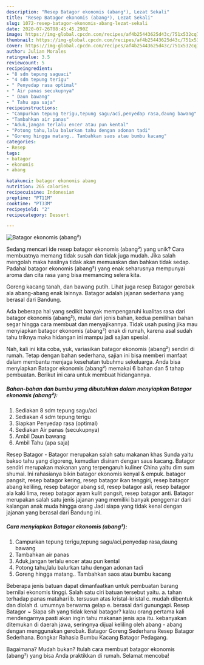 ```yaml
---
description: "Resep Batagor ekonomis (abang²), Lezat Sekali"
title: "Resep Batagor ekonomis (abang²), Lezat Sekali"
slug: 1072-resep-batagor-ekonomis-abang-lezat-sekali
date: 2020-07-26T08:45:45.290Z
image: https://img-global.cpcdn.com/recipes/af4b25443625d43c/751x532cq70/batagor-ekonomis-abang-foto-resep-utama.jpg
thumbnail: https://img-global.cpcdn.com/recipes/af4b25443625d43c/751x532cq70/batagor-ekonomis-abang-foto-resep-utama.jpg
cover: https://img-global.cpcdn.com/recipes/af4b25443625d43c/751x532cq70/batagor-ekonomis-abang-foto-resep-utama.jpg
author: Julian Morales
ratingvalue: 3.5
reviewcount: 5
recipeingredient:
- "8 sdm tepung saguaci"
- "4 sdm tepung terigu"
- " Penyedap rasa optimal"
- " Air panas secukupnya"
- " Daun bawang"
- " Tahu apa saja"
recipeinstructions:
- "Campurkan tepung terigu,tepung sagu/aci,penyedap rasa,daung bawang"
- "Tambahkan air panas"
- "Aduk,jangan terlalu encer atau pun kental"
- "Potong tahu,lalu balurkan tahu dengan adonan tadi"
- "Goreng hingga matang.. Tambahkan saos atau bumbu kacang"
categories:
- Resep
tags:
- batagor
- ekonomis
- abang

katakunci: batagor ekonomis abang 
nutrition: 265 calories
recipecuisine: Indonesian
preptime: "PT11M"
cooktime: "PT33M"
recipeyield: "2"
recipecategory: Dessert

---
```



![Batagor ekonomis (abang²)](https://img-global.cpcdn.com/recipes/af4b25443625d43c/751x532cq70/batagor-ekonomis-abang-foto-resep-utama.jpg)

Sedang mencari ide resep batagor ekonomis (abang²) yang unik? Cara membuatnya memang tidak susah dan tidak juga mudah. Jika salah mengolah maka hasilnya tidak akan memuaskan dan bahkan tidak sedap. Padahal batagor ekonomis (abang²) yang enak seharusnya mempunyai aroma dan cita rasa yang bisa memancing selera kita.

Goreng kacang tanah, dan bawang putih. Lihat juga resep Batagor gerobak ala abang-abang enak lainnya. Batagor adalah jajanan sederhana yang berasal dari Bandung.

Ada beberapa hal yang sedikit banyak mempengaruhi kualitas rasa dari batagor ekonomis (abang²), mulai dari jenis bahan, kedua pemilihan bahan segar hingga cara membuat dan menyajikannya. Tidak usah pusing jika mau menyiapkan batagor ekonomis (abang²) enak di rumah, karena asal sudah tahu triknya maka hidangan ini mampu jadi sajian spesial.


Nah, kali ini kita coba, yuk, variasikan batagor ekonomis (abang²) sendiri di rumah. Tetap dengan bahan sederhana, sajian ini bisa memberi manfaat dalam membantu menjaga kesehatan tubuhmu sekeluarga. Anda bisa menyiapkan Batagor ekonomis (abang²) memakai 6 bahan dan 5 tahap pembuatan. Berikut ini cara untuk membuat hidangannya.

<!--inarticleads1-->

##### Bahan-bahan dan bumbu yang dibutuhkan dalam menyiapkan Batagor ekonomis (abang²):

1. Sediakan 8 sdm tepung sagu/aci
1. Sediakan 4 sdm tepung terigu
1. Siapkan  Penyedap rasa (optimal)
1. Sediakan  Air panas (secukupnya)
1. Ambil  Daun bawang
1. Ambil  Tahu (apa saja)


Resep Batagor - Batagor merupakan salah satu makanan khas Sunda yaitu bakso tahu yang digoreng, kemudian disiram dengan saus kacang. Batagor sendiri merupakan makanan yang terpengaruh kuliner China yaitu dim sum shumai. Ini rahasianya bikin batagor ekonomis kenyal &amp; empuk. batagor pangsit, resep batagor kering, resep batagor ikan tenggiri, resep batagor abang keliling, resep batagor abang sd, resep batagor asli, resep batagor ala kaki lima, resep batagor ayam kulit pangsit, resep batagor anti. Batagor merupakan salah satu jenis jajanan yang memiliki banyak penggemar dari kalangan anak muda hingga orang Jadi siapa yang tidak kenal dengan jajanan yang berasal dari Bandung ini. 

<!--inarticleads2-->

##### Cara menyiapkan Batagor ekonomis (abang²):

1. Campurkan tepung terigu,tepung sagu/aci,penyedap rasa,daung bawang
1. Tambahkan air panas
1. Aduk,jangan terlalu encer atau pun kental
1. Potong tahu,lalu balurkan tahu dengan adonan tadi
1. Goreng hingga matang.. Tambahkan saos atau bumbu kacang


Beberapa jenis batuan dapat dimanfaatkan untuk pembuatan barang bernilai ekonomis tinggi. Salah satu ciri batuan tersebut yaitu. a. tahan terhadap panas matahari b. tersusun atas kristal-kristal c. mudah dibentuk dan diolah d. umumnya berwarna gelap e. berasal dari gunungapi. Resep Batagor ~ Siapa sih yang tidak kenal batagor? kalau orang pertama kali mendengarnya pasti akan ingin tahu makanan jenis apa itu. kebanyakan ditemukan di daerah jawa, seringnya dijual keliling oleh abang - abang dengan menggunakan gerobak. Batagor Goreng Sederhana Resep Batagor Sederhana. Bongkar Rahasia Bumbu Kacang Batagor Pedagang. 

Bagaimana? Mudah bukan? Itulah cara membuat batagor ekonomis (abang²) yang bisa Anda praktikkan di rumah. Selamat mencoba!
